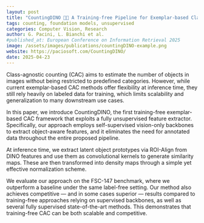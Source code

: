 ```yaml
---
layout: post
title: "CountingDINO 🧮🦕 A Training-free Pipeline for Exemplar-based Class-Agnostic Counting"
tags: counting, foundation models, unsupervised
categories: Computer Vision, Research
author: G. Pacini, L. Bianchi et al.
#published_at: European Conference on Information Retrieval 2025
image: /assets/images/publications/countingDINO-example.png
website: https://paciosoft.com/CountingDINO/
date: 2025-04-23
---
```


Class-agnostic counting (CAC) aims to estimate the number of objects in images without being restricted to predefined categories. However, while current exemplar-based CAC methods offer flexibility at inference time, they still rely heavily on labeled data for training, which limits scalability and generalization to many downstream use cases.

In this paper, we introduce CountingDINO, the first training-free exemplar-based CAC framework that exploits a fully unsupervised feature extractor. Specifically, our approach employs self-supervised vision-only backbones to extract object-aware features, and it eliminates the need for annotated data throughout the entire proposed pipeline.

At inference time, we extract latent object prototypes via ROI-Align from DINO features and use them as convolutional kernels to generate similarity maps. These are then transformed into density maps through a simple yet effective normalization scheme.

We evaluate our approach on the FSC-147 benchmark, where we outperform a baseline under the same label-free setting. Our method also achieves competitive — and in some cases superior — results compared to training-free approaches relying on supervised backbones, as well as several fully supervised state-of-the-art methods. This demonstrates that training-free CAC can be both scalable and competitive.